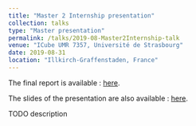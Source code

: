 ```yaml
---
title: "Master 2 Internship presentation"
collection: talks
type: "Master presentation"
permalink: /talks/2019-08-Master2Internship-talk
venue: "ICube UMR 7357, Université de Strasbourg"
date: 2019-08-31
location: "Illkirch-Graffenstaden, France"
---
```


The final report is available : [here](/files/2019-Master2Internship-report.pdf).

The slides of the presentation are also available : [here](/files/2019-Master2Internship-slides.pdf).

TODO description
